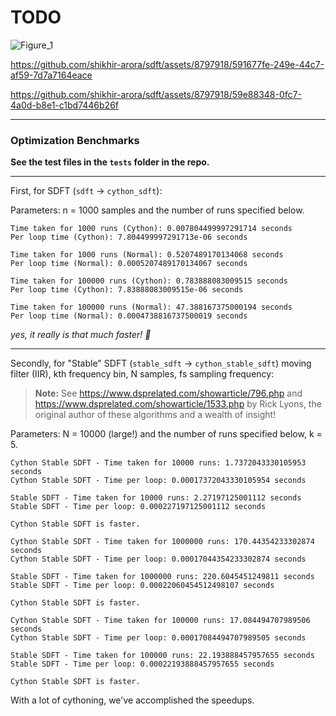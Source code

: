 # TODO


![Figure_1](https://github.com/shikhir-arora/sdft/assets/8797918/ce7b2478-01fa-43af-a802-f9888f3f01e0) 


https://github.com/shikhir-arora/sdft/assets/8797918/591677fe-249e-44c7-af59-7d7a7164eace


https://github.com/shikhir-arora/sdft/assets/8797918/59e88348-0fc7-4a0d-b8e1-c1bd7446b26f


---


### Optimization Benchmarks

**See the test files in the `tests` folder in the repo.**

---

First, for SDFT (`sdft` -> `cython_sdft`):

Parameters: n = 1000 samples and the number of runs specified below.

```
Time taken for 1000 runs (Cython): 0.007804499997291714 seconds
Per loop time (Cython): 7.804499997291713e-06 seconds

Time taken for 1000 runs (Normal): 0.5207489170134068 seconds
Per loop time (Normal): 0.0005207489170134067 seconds
```

```
Time taken for 100000 runs (Cython): 0.783888083009515 seconds
Per loop time (Cython): 7.83888083009515e-06 seconds

Time taken for 100000 runs (Normal): 47.388167375000194 seconds
Per loop time (Normal): 0.0004738816737500019 seconds
```

*yes, it really is that much faster! 🙂* 

---

Secondly, for "Stable" SDFT (`stable_sdft` -> `cython_stable_sdft`)  moving filter (IIR), kth frequency bin, N samples, fs sampling frequency:

> **Note:** See https://www.dsprelated.com/showarticle/796.php and https://www.dsprelated.com/showarticle/1533.php by Rick Lyons, the original author of these algorithms and a wealth of insight!



Parameters: N = 10000 (large!) and the number of runs specified below, k = 5. 

```
Cython Stable SDFT - Time taken for 10000 runs: 1.7372043330105953 seconds
Cython Stable SDFT - Time per loop: 0.00017372043330105954 seconds

Stable SDFT - Time taken for 10000 runs: 2.27197125001112 seconds
Stable SDFT - Time per loop: 0.000227197125001112 seconds

Cython Stable SDFT is faster.
```

```
Cython Stable SDFT - Time taken for 1000000 runs: 170.44354233302874 seconds
Cython Stable SDFT - Time per loop: 0.00017044354233302874 seconds

Stable SDFT - Time taken for 1000000 runs: 220.6045451249811 seconds
Stable SDFT - Time per loop: 0.00022060454512498107 seconds

Cython Stable SDFT is faster.
```

```
Cython Stable SDFT - Time taken for 100000 runs: 17.084494707989506 seconds
Cython Stable SDFT - Time per loop: 0.00017084494707989505 seconds

Stable SDFT - Time taken for 100000 runs: 22.193888457957655 seconds
Stable SDFT - Time per loop: 0.00022193888457957655 seconds

Cython Stable SDFT is faster.
```

With a lot of cythoning, we've accomplished the speedups.


